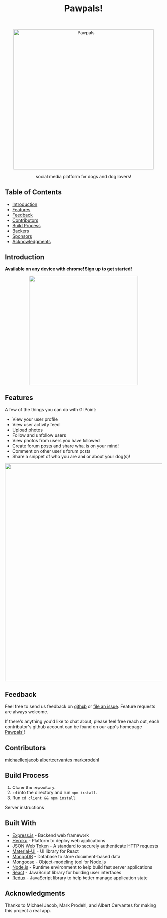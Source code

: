 <h1 align="center"> Pawpals! </h1> <br>
<p align="center">
  <a href="https://pawpals-social-network.herokuapp.com/">
    <img alt="Pawpals" title="Pawpals" src="https://images.unsplash.com/photo-1525253086316-d0c936c814f8?ixlib=rb-1.2.1&ixid=eyJhcHBfaWQiOjEyMDd9&auto=format&fit=crop&w=1350&q=80" width="450">
  </a>
</p>

<p align="center">
    social media platform for dogs and dog lovers!

<!-- START doctoc generated TOC please keep comment here to allow auto update -->
<!-- DON'T EDIT THIS SECTION, INSTEAD RE-RUN doctoc TO UPDATE -->
## Table of Contents

- [Introduction](#introduction)
- [Features](#features)
- [Feedback](#feedback)
- [Contributors](#contributors)
- [Build Process](#build-process)
- [Backers](#backers-)
- [Sponsors](#sponsors-)
- [Acknowledgments](#acknowledgments)

<!-- END doctoc generated TOC please keep comment here to allow auto update -->

## Introduction


**Available on any device with chrome! Sign up to get started!**

<p align="center">
  <img src = "https://i.imgur.com/1G0GGrA.gifv" width=350>
</p>

## Features

A few of the things you can do with GitPoint:

* View your user profile
* View user activity feed
* Upload photos
* Follow and unfollow users
* View photos from users you have followed
* Create forum posts and share what is on your mind!
* Comment on other user's forum posts
* Share a snippet of who you are and or about your dog(s)!

<p align="center">
  <img src = "https://i.imgur.com/b5sv8rj.gifv" width=700>
</p>


## Feedback

Feel free to send us feedback on [github](https://github.com/ac0712148/pawpals) or [file an issue](https://github.com/ac0712148/pawpals/issues/new). Feature requests are always welcome.

If there's anything you'd like to chat about, please feel free reach out, each contributor's github account can be found on our app's homepage [Pawpals!](https://pawpals-social-network.herokuapp.com/)!

## Contributors

[michaelleojacob](https://github.com/Michaelleojacob) 
[albertcervantes](https://github.com/ac0712148) 
[markprodehl](https://github.com/markprodehl)

## Build Process

1. Clone the repository.
2. `cd` into the directory and run `npm install`.
3. Run `cd client && npm install`.

Server instructions 

## Built With

- [Express.js](https://expressjs.com/) - Backend web framework
- [Heroku](http://heroku.com/) - Platform to deploy web applications
- [JSON Web Token](https://jwt.io/) - A standard to securely authenticate HTTP requests
- [Material-UI](https://material-ui.com/) - UI library for React
- [MongoDB](https://www.mongodb.com/) - Database to store document-based data
- [Mongoose](https://mongoosejs.com/) - Object-modeling tool for Node.js
- [Node.js](https://nodejs.org/en/) - Runtime environment to help build fast server applications
- [React](https://reactjs.org/) - JavaScript library for building user interfaces
- [Redux](https://redux.js.org/) - JavaScript library to help better manage application state

## Acknowledgments

Thanks to Michael Jacob, Mark Prodehl, and Albert Cervantes for making this project a real app.